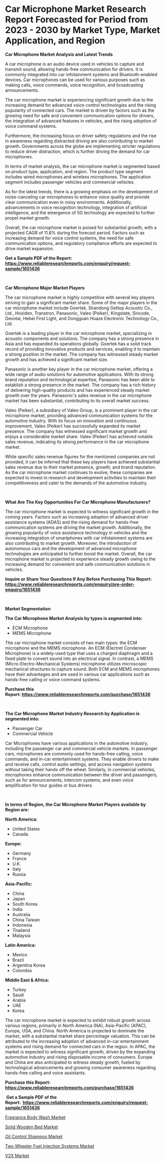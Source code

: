 <p><h1>Car Microphone Market Research Report Forecasted for Period from 2023 -  2030 by Market Type, Market Application, and Region</h1></p><p><strong>Car Microphone Market Analysis and Latest Trends</strong></p>
<p><p>A car microphone is an audio device used in vehicles to capture and transmit sound, allowing hands-free communication for drivers. It is commonly integrated into car infotainment systems and Bluetooth-enabled devices. Car microphones can be used for various purposes such as making calls, voice commands, voice recognition, and broadcasting announcements.</p><p>The car microphone market is experiencing significant growth due to the increasing demand for advanced voice control technologies and the rising popularity of connected cars. The market is driven by factors such as the growing need for safe and convenient communication options for drivers, the integration of advanced features in vehicles, and the rising adoption of voice command systems.</p><p>Furthermore, the increasing focus on driver safety regulations and the rise in awareness regarding distracted driving are also contributing to market growth. Governments across the globe are implementing stricter regulations to reduce driver distraction, which is further driving the demand for car microphones.</p><p>In terms of market analysis, the car microphone market is segmented based on product type, application, and region. The product type segment includes wired microphones and wireless microphones. The application segment includes passenger vehicles and commercial vehicles. </p><p>As for the latest trends, there is a growing emphasis on the development of noise-canceling car microphones to enhance voice quality and provide clear communication even in noisy environments. Additionally, advancements in voice recognition technology, integration of artificial intelligence, and the emergence of 5G technology are expected to further propel market growth.</p><p>Overall, the car microphone market is poised for substantial growth, with a projected CAGR of 11.8% during the forecast period. Factors such as increasing demand for voice control systems, the need for safe communication options, and regulatory compliance efforts are expected to drive market expansion.</p></p>
<p><strong>Get a Sample PDF of the Report:&nbsp; <a href="https://www.reliableresearchreports.com/enquiry/request-sample/1651436">https://www.reliableresearchreports.com/enquiry/request-sample/1651436</a></strong></p>
<p>&nbsp;</p>
<p><strong>Car Microphone Major Market Players</strong></p>
<p><p>The car microphone market is highly competitive with several key players striving to gain a significant market share. Some of the major players in the car microphone market include Goertek, Shandong Gettop Acoustic Co., Ltd., Hosiden, Transtron, Panasonic, Valeo (Peiker), Kingstate, Sincode, Gevotai, Hebei First Light, and Dongguan Huaze Electronic Technology Co., Ltd.</p><p>Goertek is a leading player in the car microphone market, specializing in acoustic components and solutions. The company has a strong presence in Asia and has expanded its operations globally. Goertek has a solid track record of providing innovative products and services, enabling it to maintain a strong position in the market. The company has witnessed steady market growth and has achieved a significant market size.</p><p>Panasonic is another key player in the car microphone market, offering a wide range of audio solutions for automotive applications. With its strong brand reputation and technological expertise, Panasonic has been able to establish a strong presence in the market. The company has a rich history of delivering high-quality products and has experienced steady market growth over the years. Panasonic's sales revenue in the car microphone market has been substantial, contributing to its overall market success.</p><p>Valeo (Peiker), a subsidiary of Valeo Group, is a prominent player in the car microphone market, providing advanced communication systems for the automotive industry. With its focus on innovation and continuous improvement, Valeo (Peiker) has successfully expanded its market presence. The company has witnessed significant market growth and enjoys a considerable market share. Valeo (Peiker) has achieved notable sales revenue, indicating its strong performance in the car microphone market.</p><p>While specific sales revenue figures for the mentioned companies are not provided, it can be inferred that these key players have achieved substantial sales revenue due to their market presence, growth, and brand reputation. As the car microphone market continues to evolve, these companies are expected to invest in research and development activities to maintain their competitiveness and cater to the demands of the automotive industry.</p></p>
<p>&nbsp;</p>
<p><strong>What Are The Key Opportunities For Car Microphone Manufacturers?</strong></p>
<p><p>The car microphone market is expected to witness significant growth in the coming years. Factors such as increasing adoption of advanced driver assistance systems (ADAS) and the rising demand for hands-free communication systems are driving the market growth. Additionally, the growing popularity of voice assistance technology in vehicles and the increasing integration of smartphones with car infotainment systems are also contributing to market growth. Moreover, the introduction of autonomous cars and the development of advanced microphone technologies are anticipated to further boost the market. Overall, the car microphone market is projected to experience steady growth owing to the increasing demand for convenient and safe communication solutions in vehicles.</p></p>
<p><strong>Inquire or Share Your Questions If Any Before Purchasing This Report: <a href="https://www.reliableresearchreports.com/enquiry/pre-order-enquiry/1651436">https://www.reliableresearchreports.com/enquiry/pre-order-enquiry/1651436</a></strong></p>
<p>&nbsp;</p>
<p><strong>Market Segmentation</strong></p>
<p><strong>The Car Microphone Market Analysis by types is segmented into:</strong></p>
<p><ul><li>ECM Microphone</li><li>MEMS Microphone</li></ul></p>
<p><p>The car microphone market consists of two main types: the ECM microphone and the MEMS microphone. An ECM (Electret Condenser Microphone) is a widely-used type that uses a charged diaphragm and a fixed plate to convert sound into an electrical signal. In contrast, a MEMS (Micro-Electro-Mechanical Systems) microphone utilizes microscopic mechanical structures to capture sound. Both ECM and MEMS microphones have their advantages and are used in various car applications such as hands-free calling or voice command systems.</p></p>
<p><strong>Purchase this Report:&nbsp;<a href="https://www.reliableresearchreports.com/purchase/1651436">https://www.reliableresearchreports.com/purchase/1651436</a></strong></p>
<p>&nbsp;</p>
<p><strong>The Car Microphone Market Industry Research by Application is segmented into:</strong></p>
<p><ul><li>Passenger Car</li><li>Commercial Vehicle</li></ul></p>
<p><p>Car Microphones have various applications in the automotive industry, including the passenger car and commercial vehicle markets. In passenger cars, microphones are commonly used for hands-free calling, voice commands, and in-car entertainment systems. They enable drivers to make and receive calls, control audio settings, and access navigation systems without taking their hands off the wheel. Similarly, in commercial vehicles, microphones enhance communication between the driver and passengers, such as for announcements, intercom systems, and even voice amplification for tour guides or bus drivers.</p></p>
<p>&nbsp;</p>
<p><strong>In terms of Region, the Car Microphone Market Players available by Region are:</strong></p>
<p>
    <p> <strong> North America: </strong>
        <ul>
            <li>United States</li>
            <li>Canada</li>
        </ul>
        </p> 
    <p> <strong> Europe: </strong>
        <ul>
            <li>Germany</li>
            <li>France</li>
            <li>U.K.</li>
            <li>Italy</li>
            <li>Russia</li>
        </ul>
        </p> 
    <p> <strong> Asia-Pacific: </strong>
        <ul>
            <li>China</li>
            <li>Japan</li>
            <li>South Korea</li>
            <li>India</li>
            <li>Australia</li>
            <li>China Taiwan</li>
            <li>Indonesia</li>
            <li>Thailand</li>
            <li>Malaysia</li>
        </ul>
        </p> 
    <p> <strong> Latin America: </strong>
        <ul>
            <li>Mexico</li>
            <li>Brazil</li>
            <li>Argentina Korea</li>
            <li>Colombia</li>
        </ul>
        </p> 
    <p> <strong> Middle East & Africa: </strong>
        <ul>
            <li>Turkey</li>
            <li>Saudi</li>
            <li>Arabia</li>
            <li>UAE</li>
            <li>Korea</li>
        </ul>
    </p>
    </p>
<p><p>The car microphone market is expected to exhibit robust growth across various regions, primarily in North America (NA), Asia-Pacific (APAC), Europe, USA, and China. North America is projected to dominate the market, with a substantial market share percentage valuation. This can be attributed to the increasing adoption of advanced in-car entertainment systems and rising demand for connected cars in the region. In APAC, the market is expected to witness significant growth, driven by the expanding automotive industry and rising disposable income of consumers. Europe and China are also anticipated to witness steady growth, fueled by technological advancements and growing consumer awareness regarding hands-free calling and voice assistants.</p></p>
<p><strong>Purchase this Report: <a href="https://www.reliableresearchreports.com/purchase/1651436">https://www.reliableresearchreports.com/purchase/1651436</a></strong></p>
<p>&nbsp;<strong>Get a Sample PDF of the Report:&nbsp;&nbsp;<a href="https://www.reliableresearchreports.com/enquiry/request-sample/1651436">https://www.reliableresearchreports.com/enquiry/request-sample/1651436</a></strong></p>
<p><strong></strong></p>
<p><p><a href="https://medium.com/@stephenstevens11/fragrance-body-wash-market-insight-market-trends-growth-forecasted-from-2023-to-2030-2a1fef35bdcc">Fragrance Body Wash Market</a></p><p><a href="https://medium.com/@brandonramos59/solid-wooden-bed-market-exploring-market-share-market-trends-and-future-growth-7f14b025bb13">Solid Wooden Bed Market</a></p><p><a href="https://medium.com/@juansmith1961/oil-control-shampoo-market-outlook-industry-overview-and-forecast-2023-to-2030-1080b3cc7a52">Oil Control Shampoo Market</a></p><p><a href="https://github.com/ruslanpoljakovrd177/Market-Research-Report-List-1/blob/main/two-wheeler-fuel-injection-systems-market.md">Two Wheeler Fuel Injection Systems Market</a></p><p><a href="https://github.com/grishafomin4852/Market-Research-Report-List-1/blob/main/v2x-market.md">V2X Market</a></p></p>